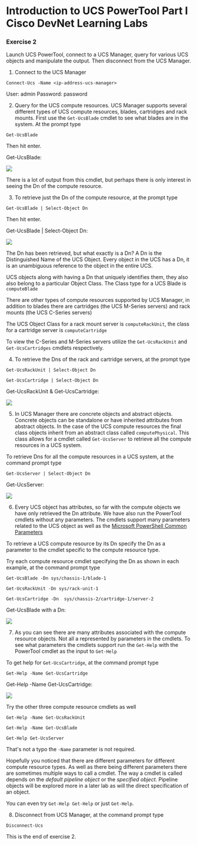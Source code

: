 # Introduction to UCS PowerTool Part I Cisco DevNet Learning Labs

### Exercise 2
Launch UCS PowerTool, connect to a UCS Manager, query for various UCS objects and manipulate the output. Then disconnect from the UCS Manager.

  1. Connect to the UCS Manager

  `Connect-Ucs -Name <ip-address-ucs-manager>`

  User: admin
  Password: password

  2. Query for the UCS compute resources. UCS Manager supports several different types of UCS compute resources, blades, cartridges and rack mounts. First use the `Get-UcsBlade` cmdlet to see what blades are in the system. At the prompt type

  `Get-UcsBlade`

  Then hit enter.

  Get-UcsBlade:

  ![](/posts/files/ucsm-powertool-101/assets/images/ucsm-powertool-101-06.jpg)

  There is a lot of output from this cmdlet, but perhaps there is only interest in seeing the Dn of the compute resource.

  3. To retrieve just the Dn of the compute resource, at the prompt type

  `Get-UcsBlade | Select-Object Dn`

  Then hit enter.

  Get-UcsBlade | Select-Object Dn:

  ![](/posts/files/ucsm-powertool-101/assets/images/ucsm-powertool-101-07.jpg)

  The Dn has been retrieved, but what exactly is a Dn? A Dn is the Distinguished Name of the UCS Object.  Every object in the UCS has a Dn, it is an unambiguous reference to the object in the entire UCS.

  UCS objects along with having a Dn that uniquely identifies them, they also also belong to a particular Object Class. The Class type for a UCS Blade is `computeBlade`

  There are other types of compute resources supported by UCS Manager, in addition to blades there are cartridges (the UCS M-Series servers) and rack mounts (the UCS C-Series servers)

  The UCS Object Class for a rack mount server is `computeRackUnit`, the class for a cartridge server is `computeCartridge`

  To view the C-Series and M-Series servers utilize the `Get-UcsRackUnit` and `Get-UcsCartridges` cmdlets respectively.

  4. To retrieve the Dns of the rack and cartridge servers, at the prompt type

  `Get-UcsRackUnit | Select-Object Dn`

  `Get-UcsCartridge | Select-Object Dn`

  Get-UcsRackUnit & Get-UcsCartridge:

  ![](/posts/files/ucsm-powertool-101/assets/images/ucsm-powertool-101-08.jpg)

  5. In UCS Manager there are concrete objects and abstract objects. Concrete objects can be standalone or have inherited attributes from abstract objects. In the case of the UCS compute resources the final class objects inherit from an abstract class called `computePhysical`. This class allows for a cmdlet called `Get-UcsServer` to retrieve all the compute resources in a UCS system.

  To retrieve Dns for all the compute resources in a UCS system, at the command prompt type

  `Get-UcsServer | Select-Object Dn`

  Get-UcsServer:
  
  ![](/posts/files/ucsm-powertool-101/assets/images/ucsm-powertool-101-09.jpg)

  6. Every UCS object has attributes, so far with the compute objects we have only retrieved the Dn attribute. We have also run the PowerTool cmdlets without any parameters. The cmdlets support many parameters related to the UCS object as well as the [Microsoft PowerShell Common Parameters](https://technet.microsoft.com/en-us/library/hh847884.aspx)

  To retrieve a UCS compute resource by its Dn specify the Dn as a parameter to the cmdlet specific to the compute resource type.

  Try each compute resource cmdlet specifying the Dn as shown in each example, at the command prompt type

  `Get-UcsBlade -Dn sys/chassis-1/blade-1`

  `Get-UcsRackUnit -Dn sys/rack-unit-1`

  `Get-UcsCartridge -Dn  sys/chassis-2/cartridge-1/server-2`

  Get-UcsBlade with a Dn:

  ![](/posts/files/ucsm-powertool-101/assets/images/ucsm-powertool-101-10.jpg)

  7. As you can see there are many attributes associated with the compute resource objects. Not all a represented by parameters in the cmdlets. To see what parameters the cmdlets support run the `Get-Help` with the PowerTool cmdlet as the input to `Get-Help`

  To get help for `Get-UcsCartridge`, at the command prompt type

  `Get-Help -Name Get-UcsCartridge`

  Get-Help -Name Get-UcsCartridge:

  ![](/posts/files/ucsm-powertool-101/assets/images/ucsm-powertool-101-11.jpg)

  Try the other three compute resource cmdlets as well

  `Get-Help -Name Get-UcsRackUnit`

  `Get-Help -Name Get-UcsBlade`

  `Get-Help Get-UcsServer`

  That's not a typo the `-Name` parameter is not required.

  Hopefully you noticed that there are different parameters for different compute resource types. As well as there being different parameters there are sometimes multiple ways to call a cmdlet.  The way a cmdlet is called depends on the *default pipeline object* or the *specified object*. Pipeline objects will be explored more in a later lab as will the direct specification of an object.

  You can even try `Get-Help Get-Help` or just `Get-Help`.

  8. Disconnect from UCS Manager, at the command prompt type

  `Disconnect-Ucs`

This is the end of exercise 2.
